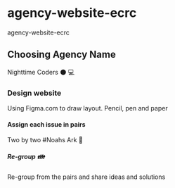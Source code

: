 # agency-website-ecrc
agency-website-ecrc

## Choosing Agency Name
Nighttime Coders 🌑 💻

### Design website 
Using Figma.com to draw layout. Pencil, pen and paper 

#### Assign each issue in pairs 
Two by two #Noahs Ark 🚣

##### Re-group 👪
Re-group from the pairs and share ideas and solutions 
